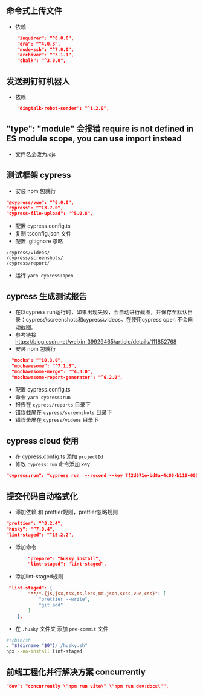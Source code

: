 <!--
 * @Author: sheng.zeng 1218128305@qq.com
 * @Date: 2024-04-05 16:31:22
 * @LastEditors: sheng.zeng 1218128305@qq.com
 * @LastEditTime: 2024-04-08 15:34:15
 * @FilePath: \LMM-Frontend\docs\project_plugin.md
-->

## 命令式上传文件

-   依赖

```json
    "inquirer": "^8.0.0",
    "ora": "^4.0.3",
    "node-ssh": "^7.0.0",
    "archiver": "^3.1.1",
    "chalk": "^3.0.0",
```

## 发送到钉钉机器人

-   依赖

```json
    "dingtalk-robot-sender": "^1.2.0",
```

## "type": "module" 会报错 require is not defined in ES module scope, you can use import instead

-   文件名全改为.cjs

## 测试框架 cypress

-   安装 npm 包就行

```json
"@cypress/vue": "^6.0.0",
"cypress": "^13.7.0",
"cypress-file-upload": "^5.0.8",
```

-   配置 cypress.config.ts
-   复制 tsconfig.json 文件
-   配置 .gitignore 忽略

```file
/cypress/videos/
/cypress/screenshots/
/cypress/report/
```

-   运行 `yarn cypress:open`

## cypress 生成测试报告

-   在以cypress run运行时，如果出现失败，会自动进行截图，并保存至默认目录：cypress\screenshots和cypress\videos。在使用cypress open 不会自动截图。
-   参考链接 https://blog.csdn.net/weixin_39929465/article/details/111852768
-   安装 npm 包就行

```json
  "mocha": "^10.3.0",
  "mochawesome": "^7.1.3",
  "mochawesome-merge": "^4.3.0",
  "mochawesome-report-generator": "^6.2.0",
```

-   配置 cypress.config.ts
-   命令 `yarn cypress:run`
-   报告在 `cypress/reports` 目录下
-   错误截屏在 `cypress/screenshots` 目录下
-   错误录屏在 `cypress/videos` 目录下

## cypress cloud 使用

-   在 cypress.config.ts 添加 `projectId`
-   修改 `cypress:run` 命令添加 key

```json
"cypress:run": "cypress run  --record --key 7f2d671e-bd8a-4c80-b119-0859a93af5c1",
```

## 提交代码自动格式化

-   添加依赖 和 prettier规则，prettier忽略规则

```json
"prettier": "^3.2.4",
"husky": "^7.0.4",
"lint-staged": "^15.2.2",
```

-   添加命令

```json
        "prepare": "husky install",
        "lint-staged": "lint-staged",
```

-   添加lint-staged规则

```json
 "lint-staged": {
        "**/*.{js,jsx,tsx,ts,less,md,json,scss,vue,css}": [
            "prettier --write",
            "git add"
        ]
    },
```

-   在 `.husky` 文件夹 添加 `pre-commit` 文件

```sh
#!/bin/sh
. "$(dirname "$0")/_/husky.sh"
npx --no-install lint-staged
```

## 前端工程化并行解决方案 concurrently

```json
"dev": "concurrently \"npm run vite\" \"npm run dev:docs\"",
```
